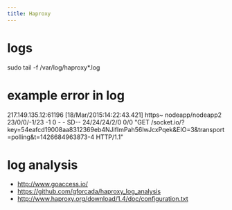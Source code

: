 ```yaml
---
title: Haproxy
---
```


# logs
  sudo tail -f /var/log/haproxy*.log

# example error in log
  217.149.135.12:61196 [18/Mar/2015:14:22:43.421] https~ nodeapp/nodeapp2 23/0/0/-1/23 -1 0 - - SD-- 24/24/24/2/0 0/0 "GET /socket.io/?key=54eafcd19008aa8312369eb4NJifImPah56lwJcxPqek&EIO=3&transport=polling&t=1426684963873-4 HTTP/1.1"
  
# log analysis
* http://www.goaccess.io/
* https://github.com/gforcada/haproxy_log_analysis
* http://www.haproxy.org/download/1.4/doc/configuration.txt
